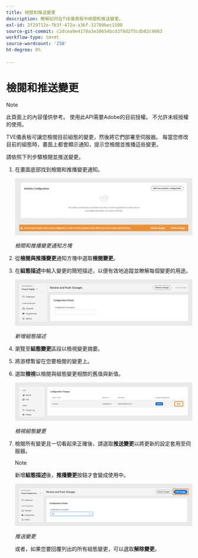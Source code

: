 ```yaml
---
title: 檢閱和推送變更
description: 瞭解如何在TVE儀表板中檢閱和推送變更。
exl-id: 2f29712e-7b3f-472a-a36f-32780bec1508
source-git-commit: c2dcea9e4170a3e10654bcd3f8d2f5cdb82c9603
workflow-type: tm+mt
source-wordcount: '250'
ht-degree: 0%

---
```


# 檢閱和推送變更

>[!NOTE]
>
>此頁面上的內容僅供參考。 使用此API需要Adobe的目前授權。 不允許未經授權的使用。

TVE儀表板可讓您檢閱目前組態的變更，然後將它們部署至伺服器。 每當您修改目前的組態時，畫面上都會顯示通知，提示您檢閱並推播這些變更。

請依照下列步驟檢閱並推送變更。

1. 在畫面底部找到檢閱和推播變更通知。

   ![檢閱及推播變更通知](assets/review-changes.png)

   *檢閱和推播變更通知方塊*

1. 從&#x200B;**檢閱與推播變更**&#x200B;通知方塊中選取&#x200B;**檢閱變更**。

1. 在&#x200B;**組態描述**&#x200B;中輸入變更的簡短描述，以便有效地追蹤並瞭解每個變更的用途。

   ![新增組態描述](assets/add-conf-desc.png)

   *新增組態描述*

1. 瀏覽至&#x200B;**組態變更**&#x200B;區段以檢視變更摘要。

1. 將游標暫留在您要檢閱的變更上。

1. 選取&#x200B;**檢視**&#x200B;以檢閱與組態變更相關的舊值與新值。

   ![檢視組態變更](assets/view-configuration-changes.png)

   *檢視組態變更*

1. 檢閱所有變更且一切看起來正確後，請選取&#x200B;**推送變更**&#x200B;以將更新的設定套用至伺服器。

   >[!NOTE]
   >
   >新增&#x200B;**組態描述**&#x200B;後，**推播變更**&#x200B;按鈕才會變成使用中。

   ![推送變更](assets/push-changes.png)

   *推送變更*

   或者，如果您要回覆列出的所有組態變更，可以選取&#x200B;**解除變更**。
